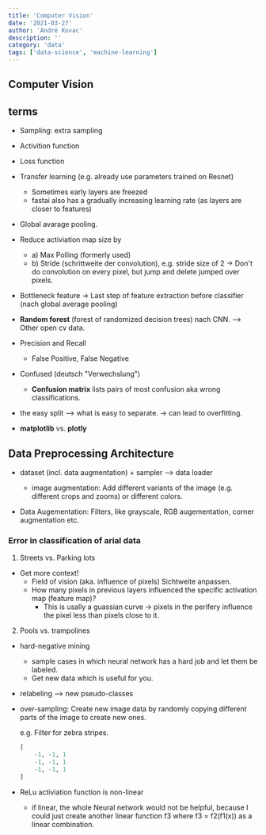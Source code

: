 ```yaml
---
title: 'Computer Vision'
date: '2021-03-27'
author: 'André Kovac'
description: ''
category: 'data'
tags: ['data-science', 'machine-learning']
---
```


## Computer Vision

## terms

- Sampling: extra sampling
- Activition function
- Loss function
- Transfer learning (e.g. already use parameters trained on Resnet)
    - Sometimes early layers are freezed
    - fastai also has a gradually increasing learning rate (as layers are closer to features)
- Global avarage pooling.
- Reduce activiation map size by
    - a) Max Polling (formerly used)
    - b) Stride (schrittweite der convolution), e.g. stride size of 2 -> Don't do convolution on every pixel, but jump and delete jumped over pixels.

- Bottleneck feature -> Last step of feature extraction before classifier (nach global average pooling)

- **Random forest** (forest of randomized decision trees) nach CNN. --> Other open cv data.

- Precision and Recall
  - False Positive, False Negative
- Confused (deutsch "Verwechslung")
  - **Confusion matrix** lists pairs of most confusion aka wrong classifications.

- the easy split --> what is easy to separate.
    -> can lead to overfitting.

- **matplotlib** vs. **plotly**

## Data Preprocessing Architecture

- dataset (incl. data augmentation) + sampler --> data loader

    - image augmentation: Add different variants of the image (e.g. different crops and zooms) or different colors.

- Data Augementation: Filters, like grayscale, RGB augementation, corner augmentation etc.

### Error in classification of arial data

1. Streets vs. Parking lots

- Get more context!
    - Field of vision (aka. influence of pixels) Sichtweite anpassen.
    - How many pixels in previous layers influenced the specific activation map (feature map)?
        - This is usally a guassian curve -> pixels in the perifery influence the pixel less than pixels close to it.

2. Pools vs. trampolines

- hard-negative mining
    - sample cases in which neural network has a hard job and let them be labeled.
    - Get new data which is useful for you.
- relabeling --> new pseudo-classes

- over-sampling: Create new image data by randomly copying different parts of the image to create new ones.

    e.g. Filter for zebra stripes.

    ```python
    [
        -1, -1, 1
        -1, -1, 1
        -1, -1, 1
    ]
    ```

- ReLu activiation function is non-linear
    - if linear, the whole Neural network would not be helpful, because I could just create another linear function f3 where f3 = f2(f1(x)) as a linear combination.